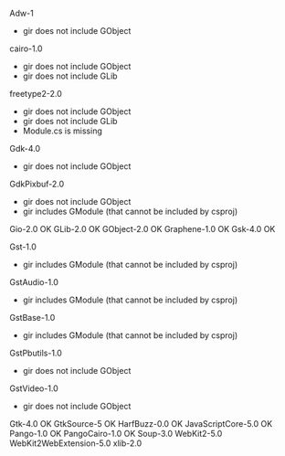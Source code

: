 Adw-1
- gir does not include GObject

cairo-1.0
- gir does not include GObject
- gir does not include GLib

freetype2-2.0
- gir does not include GObject
- gir does not include GLib
- Module.cs is missing
  
Gdk-4.0
- gir does not include GObject

GdkPixbuf-2.0
- gir does not include GObject
- gir includes GModule (that cannot be included by csproj)

Gio-2.0             OK
GLib-2.0            OK
GObject-2.0         OK
Graphene-1.0        OK
Gsk-4.0             OK

Gst-1.0             
- gir includes GModule (that cannot be included by csproj)

GstAudio-1.0             
- gir includes GModule (that cannot be included by csproj)

GstBase-1.0             
- gir includes GModule (that cannot be included by csproj)

GstPbutils-1.0             
- gir does not include GObject

GstVideo-1.0             
- gir does not include GObject

Gtk-4.0             OK
GtkSource-5         OK
HarfBuzz-0.0        OK
JavaScriptCore-5.0  OK
Pango-1.0           OK
PangoCairo-1.0      OK
Soup-3.0
WebKit2-5.0
WebKit2WebExtension-5.0
xlib-2.0

